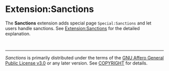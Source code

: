 Extension:Sanctions
========
The **Sanctions** extension adds special page `Special:Sanctions` and let users
handle sanctions. See [Extension:Sanctions] for the detailed explanation.

&nbsp;

--------

*Sanctions* is primarily distributed under the terms of the [GNU Affero General
Public License v3.0] or any later version. See [COPYRIGHT] for details.

[Extension:Sanctions]: https://www.mediawiki.org/wiki/Special:MyLanguage/Extension:Sanctions
[GNU Affero General Public License v3.0]: LICENSE
[COPYRIGHT]: COPYRIGHT

